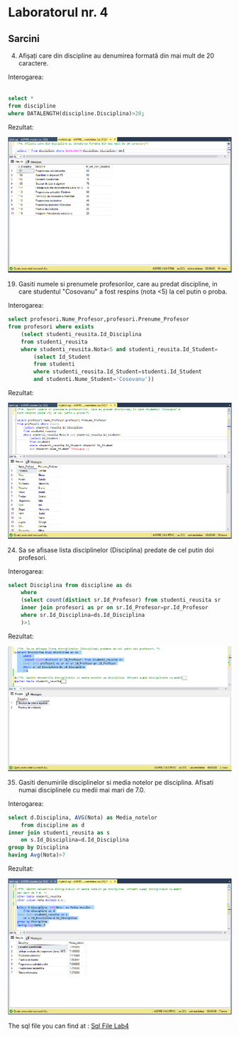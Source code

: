﻿# Laboratorul nr. 4


## Sarcini 



4. Afișați care din discipline au denumirea formată din mai mult de 20 caractere.



Interogarea:


``` sql

select * 
from discipline 
where DATALENGTH(discipline.Disciplina)>20;
```



Rezultat:



![Task4](https://github.com/verasv81/DataBase/blob/master/Laboratory%204/images/task4.PNG)



19. Gasiti numele si prenumele profesorilor, care au predat discipline, in care studentul "Cosovanu" a
fost respins (nota <5) 
la cel putin o proba.



Interogarea:

``` sql
select profesori.Nume_Profesor,profesori.Prenume_Profesor 
from profesori where exists
	(select studenti_reusita.Id_Disciplina 
	from studenti_reusita 
	where studenti_reusita.Nota<5 and studenti_reusita.Id_Student=
		(select Id_Student 
		from studenti 
		where studenti_reusita.Id_Student=studenti.Id_Student 
		and studenti.Nume_Student='Cosovanu'))
```



Rezultat:



![Task19](https://github.com/verasv81/DataBase/blob/master/Laboratory%204/images/task19.PNG)



24. Sa se afisase lista disciplinelor (Disciplina) predate de cel putin doi profesori.



Interogarea:



``` sql 
select Disciplina from discipline as ds 
	where 
	(select count(distinct sr.Id_Profesor) from studenti_reusita sr
	inner join profesori as pr on sr.Id_Profesor=pr.Id_Profesor
	where sr.Id_Disciplina=ds.Id_Disciplina
	)>1
```

Rezultat:



![Task24](https://github.com/verasv81/DataBase/blob/master/Laboratory%204/images/task24.PNG)





35. Gasiti denumirile disciplinelor si media notelor pe disciplina. Afisati numai disciplinele cu medii
mai mari de 7.0.



Interogarea:


``` sql
select d.Disciplina, AVG(Nota) as Media_notelor 
	from discipline as d
inner join studenti_reusita as s
	on s.Id_Disciplina=d.Id_Disciplina
group by Disciplina
having Avg(Nota)>7
```

Rezultat:



![Task35](https://github.com/verasv81/DataBase/blob/master/Laboratory%204/images/task35.PNG)


The sql file you can find at : [Sql File Lab4](https://github.com/verasv81/DataBase/blob/master/Laboratory%204/sql%20file/mylab4.sql)


